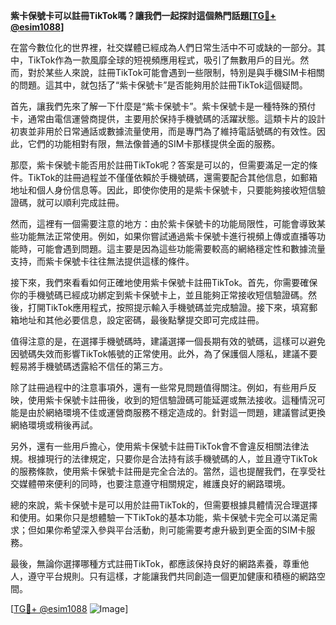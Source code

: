 **紫卡保號卡可以註冊TikTok嗎？讓我們一起探討這個熱門話題[[TG💪+ @esim1088](https://t.me/s/esim1088)]**

在當今數位化的世界裡，社交媒體已經成為人們日常生活中不可或缺的一部分。其中，TikTok作為一款風靡全球的短視頻應用程式，吸引了無數用戶的目光。然而，對於某些人來說，註冊TikTok可能會遇到一些限制，特別是與手機SIM卡相關的問題。這其中，就包括了“紫卡保號卡”是否能夠用於註冊TikTok這個疑問。

首先，讓我們先來了解一下什麼是“紫卡保號卡”。紫卡保號卡是一種特殊的預付卡，通常由電信運營商提供，主要用於保持手機號碼的活躍狀態。這類卡片的設計初衷並非用於日常通話或數據流量使用，而是專門為了維持電話號碼的有效性。因此，它們的功能相對有限，無法像普通的SIM卡那樣提供全面的服務。

那麼，紫卡保號卡能否用於註冊TikTok呢？答案是可以的，但需要滿足一定的條件。TikTok的註冊過程並不僅僅依賴於手機號碼，還需要配合其他信息，如郵箱地址和個人身份信息等。因此，即使你使用的是紫卡保號卡，只要能夠接收短信驗證碼，就可以順利完成註冊。

然而，這裡有一個需要注意的地方：由於紫卡保號卡的功能局限性，可能會導致某些功能無法正常使用。例如，如果你嘗試通過紫卡保號卡進行視頻上傳或直播等功能時，可能會遇到問題。這主要是因為這些功能需要較高的網絡穩定性和數據流量支持，而紫卡保號卡往往無法提供這樣的條件。

接下來，我們來看看如何正確地使用紫卡保號卡註冊TikTok。首先，你需要確保你的手機號碼已經成功綁定到紫卡保號卡上，並且能夠正常接收短信驗證碼。然後，打開TikTok應用程式，按照提示輸入手機號碼並完成驗證。接下來，填寫郵箱地址和其他必要信息，設定密碼，最後點擊提交即可完成註冊。

值得注意的是，在選擇手機號碼時，建議選擇一個長期有效的號碼，這樣可以避免因號碼失效而影響TikTok帳號的正常使用。此外，為了保護個人隱私，建議不要輕易將手機號碼透露給不信任的第三方。

除了註冊過程中的注意事項外，還有一些常見問題值得關注。例如，有些用戶反映，使用紫卡保號卡註冊後，收到的短信驗證碼可能延遲或無法接收。這種情況可能是由於網絡環境不佳或運營商服務不穩定造成的。針對這一問題，建議嘗試更換網絡環境或稍後再試。

另外，還有一些用戶擔心，使用紫卡保號卡註冊TikTok會不會違反相關法律法規。根據現行的法律規定，只要你是合法持有該手機號碼的人，並且遵守TikTok的服務條款，使用紫卡保號卡註冊是完全合法的。當然，這也提醒我們，在享受社交媒體帶來便利的同時，也要注意遵守相關規定，維護良好的網路環境。

總的來說，紫卡保號卡是可以用於註冊TikTok的，但需要根據具體情況合理選擇和使用。如果你只是想體驗一下TikTok的基本功能，紫卡保號卡完全可以滿足需求；但如果你希望深入參與平台活動，則可能需要考慮升級到更全面的SIM卡服務。

最後，無論你選擇哪種方式註冊TikTok，都應該保持良好的網路素養，尊重他人，遵守平台規則。只有這樣，才能讓我們共同創造一個更加健康和積極的網路空間。

[[TG💪+ @esim1088](https://t.me/s/esim1088) ![Image](https://i.postimg.cc/4NQfJmqS/Snipaste-2025-05-13-00-14-12.png)]